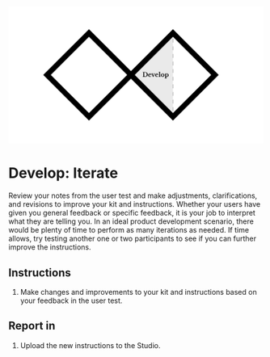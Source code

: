 ![Double Diamond Develop Phase graphic](/assets/dd-process-develop-1200px@2x.png)

# Develop: Iterate

Review your notes from the user test and make adjustments, clarifications, and revisions to improve your kit and instructions. Whether your users have given you general feedback or specific feedback, it is your job to interpret what they are telling you. In an ideal product development scenario, there would be plenty of time to perform as many iterations as needed. If time allows, try testing another one or two participants to see if you can further improve the instructions. 

## Instructions

1. Make changes and improvements to your kit and instructions based on your feedback in the user test.

## Report in

1. Upload the new instructions to the Studio.